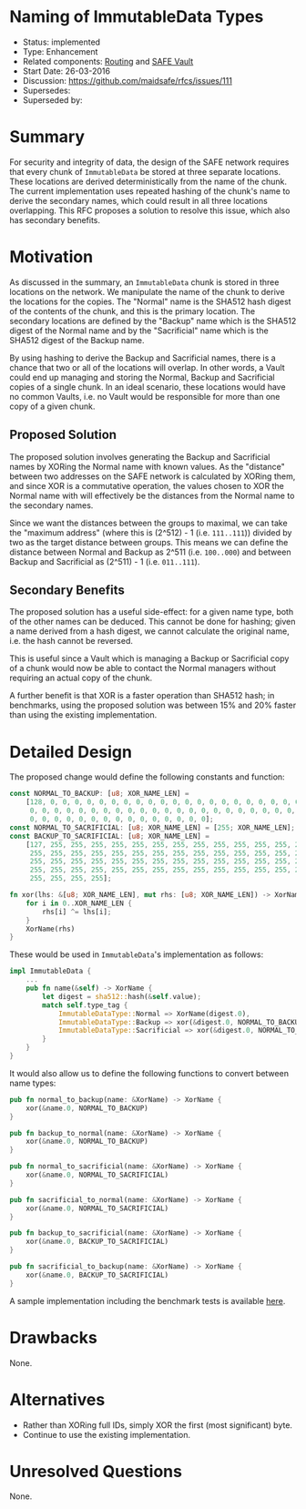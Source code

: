 # Naming of ImmutableData Types

- Status: implemented
- Type: Enhancement
- Related components: [Routing](https://github.com/maidsafe/routing) and [SAFE Vault](https://github.com/maidsafe/safe_vault)
- Start Date: 26-03-2016
- Discussion: https://github.com/maidsafe/rfcs/issues/111
- Supersedes:
- Superseded by:

# Summary

For security and integrity of data, the design of the SAFE network requires that every chunk of `ImmutableData` be stored at three separate locations.  These locations are derived deterministically from the name of the chunk.  The current implementation uses repeated hashing of the chunk's name to derive the secondary names, which could result in all three locations overlapping.  This RFC proposes a solution to resolve this issue, which also has secondary benefits.

# Motivation

As discussed in the summary, an `ImmutableData` chunk is stored in three locations on the network.  We manipulate the name of the chunk to derive the locations for the copies.  The "Normal" name is the SHA512 hash digest of the contents of the chunk, and this is the primary location.  The secondary locations are defined by the "Backup" name which is the SHA512 digest of the Normal name and by the "Sacrificial" name which is the SHA512 digest of the Backup name.

By using hashing to derive the Backup and Sacrificial names, there is a chance that two or all of the locations will overlap.  In other words, a Vault could end up managing and storing the Normal, Backup and Sacrificial copies of a single chunk.  In an ideal scenario, these locations would have no common Vaults, i.e. no Vault would be responsible for more than one copy of a given chunk.

## Proposed Solution

The proposed solution involves generating the Backup and Sacrificial names by XORing the Normal name with known values.  As the "distance" between two addresses on the SAFE network is calculated by XORing them, and since XOR is a commutative operation, the values chosen to XOR the Normal name with will effectively be the distances from the Normal name to the secondary names.

Since we want the distances between the groups to maximal, we can take the "maximum address" (where this is (2^512) - 1 (i.e. `111..111`)) divided by two as the target distance between groups.  This means we can define the distance between Normal and Backup as 2^511 (i.e. `100..000`) and between Backup and Sacrificial as (2^511) - 1 (i.e. `011..111`).

## Secondary Benefits

The proposed solution has a useful side-effect: for a given name type, both of the other names can be deduced.  This cannot be done for hashing; given a name derived from a hash digest, we cannot calculate the original name, i.e. the hash cannot be reversed.

This is useful since a Vault which is managing a Backup or Sacrificial copy of a chunk would now be able to contact the Normal managers without requiring an actual copy of the chunk.

A further benefit is that XOR is a faster operation than SHA512 hash; in benchmarks, using the proposed solution was between 15% and 20% faster than using the existing implementation.

# Detailed Design

The proposed change would define the following constants and function:

```rust
const NORMAL_TO_BACKUP: [u8; XOR_NAME_LEN] =
    [128, 0, 0, 0, 0, 0, 0, 0, 0, 0, 0, 0, 0, 0, 0, 0, 0, 0, 0, 0, 0, 0, 0, 0,
     0, 0, 0, 0, 0, 0, 0, 0, 0, 0, 0, 0, 0, 0, 0, 0, 0, 0, 0, 0, 0, 0, 0, 0, 0,
     0, 0, 0, 0, 0, 0, 0, 0, 0, 0, 0, 0, 0, 0, 0];
const NORMAL_TO_SACRIFICIAL: [u8; XOR_NAME_LEN] = [255; XOR_NAME_LEN];
const BACKUP_TO_SACRIFICIAL: [u8; XOR_NAME_LEN] =
    [127, 255, 255, 255, 255, 255, 255, 255, 255, 255, 255, 255, 255, 255, 255,
     255, 255, 255, 255, 255, 255, 255, 255, 255, 255, 255, 255, 255, 255, 255,
     255, 255, 255, 255, 255, 255, 255, 255, 255, 255, 255, 255, 255, 255, 255,
     255, 255, 255, 255, 255, 255, 255, 255, 255, 255, 255, 255, 255, 255, 255,
     255, 255, 255, 255];

fn xor(lhs: &[u8; XOR_NAME_LEN], mut rhs: [u8; XOR_NAME_LEN]) -> XorName {
    for i in 0..XOR_NAME_LEN {
        rhs[i] ^= lhs[i];
    }
    XorName(rhs)
}
```

These would be used in `ImmutableData`'s implementation as follows:

```rust
impl ImmutableData {
    ...
    pub fn name(&self) -> XorName {
        let digest = sha512::hash(&self.value);
        match self.type_tag {
            ImmutableDataType::Normal => XorName(digest.0),
            ImmutableDataType::Backup => xor(&digest.0, NORMAL_TO_BACKUP),
            ImmutableDataType::Sacrificial => xor(&digest.0, NORMAL_TO_SACRIFICIAL),
        }
    }
}
```

It would also allow us to define the following functions to convert between name types:

```rust
pub fn normal_to_backup(name: &XorName) -> XorName {
    xor(&name.0, NORMAL_TO_BACKUP)
}

pub fn backup_to_normal(name: &XorName) -> XorName {
    xor(&name.0, NORMAL_TO_BACKUP)
}

pub fn normal_to_sacrificial(name: &XorName) -> XorName {
    xor(&name.0, NORMAL_TO_SACRIFICIAL)
}

pub fn sacrificial_to_normal(name: &XorName) -> XorName {
    xor(&name.0, NORMAL_TO_SACRIFICIAL)
}

pub fn backup_to_sacrificial(name: &XorName) -> XorName {
    xor(&name.0, BACKUP_TO_SACRIFICIAL)
}

pub fn sacrificial_to_backup(name: &XorName) -> XorName {
    xor(&name.0, BACKUP_TO_SACRIFICIAL)
}
```

A sample implementation including the benchmark tests is available [here](https://gitlab.com/Fraser999/RFC-0023-ImmutableData-Type-Naming).

# Drawbacks

None.

# Alternatives

* Rather than XORing full IDs, simply XOR the first (most significant) byte.
* Continue to use the existing implementation.

# Unresolved Questions

None.

